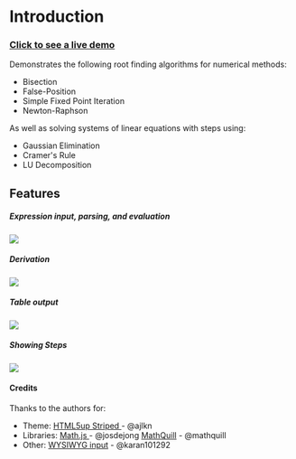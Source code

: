 # Introduction
### [Click to see a live demo](https://techtotalk0.github.io/numerical-methods/)
Demonstrates the following root finding algorithms for numerical methods:

- Bisection
- False-Position
- Simple Fixed Point Iteration
- Newton-Raphson

As well as solving systems of linear equations with steps using:
- Gaussian Elimination
- Cramer's Rule
- LU Decomposition

## Features
##### Expression input, parsing, and evaluation
![](https://i.imgur.com/jDYH9bu.gif)
##### Derivation
![](https://i.imgur.com/uskHke4.gif)
##### Table output
![](https://i.imgur.com/EVf82G1.png)
##### Showing Steps
![](https://i.imgur.com/YSRiFpO.png)



#### Credits
Thanks to the authors for:
- Theme: 
[HTML5up Striped ](https://html5up.net/striped "HTML5up Striped ") - @ajlkn
- Libraries:
[Math.js ](https://mathjs.org/ "Math.js ") - @josdejong
[MathQuill](http://mathquill.com "MathQuill") - @mathquill
- Other: 
[WYSIWYG input](https://github.com/karan101292/MathquillBasedEditor "WYSIWYG input") - @karan101292

